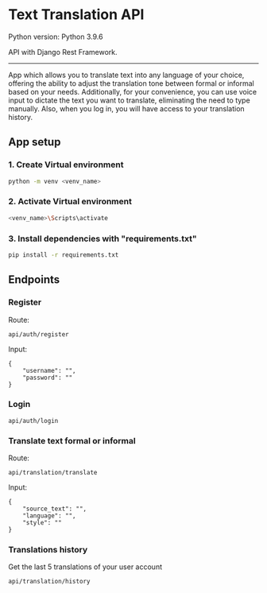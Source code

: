 # Text Translation API

Python version: Python 3.9.6

API with Django Rest Framework.

---

App which allows you to translate text into any language of your choice, offering the ability to adjust the translation tone between formal or informal based on your needs. Additionally, for your convenience, you can use voice input to dictate the text you want to translate, eliminating the need to type manually. Also, when you log in, you will have access to your translation history.

## App setup

### 1. Create Virtual environment

```sh
python -m venv <venv_name>
```
### 2. Activate Virtual environment

```sh
<venv_name>\Scripts\activate
```

### 3. Install dependencies with "requirements.txt"

```sh
pip install -r requirements.txt
```

## Endpoints

### Register

Route:

```
api/auth/register
```

Input:

```
{
    "username": "",
    "password": ""
}
```


### Login

```
api/auth/login
```

### Translate text formal or informal

Route:

```
api/translation/translate
```

Input:

```
{
    "source_text": "",
    "language": "",
    "style": ""
}
```

### Translations history

Get the last 5 translations of your user account

```
api/translation/history
```